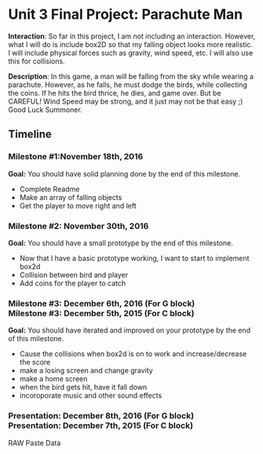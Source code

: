 <h1>Unit 3 Final Project: Parachute Man </h1>
 
<strong>Interaction</strong>: So far in this project, I am not including an interaction. However, what I will do is include box2D so that my falling object looks more realistic. I will include physical forces such as gravity, wind speed, etc. I will also use this for collisions. 
 
<strong>Description</strong>: In this game, a man will be falling from the sky while wearing a parachute. However, as he falls, he must dodge the birds, while collecting the coins. If he hits the bird thrice, he dies, and game over. But be CAREFUL! Wind Speed may be strong, and it just may not be that easy ;) Good Luck Summoner.  
 
<h2>Timeline</h2>
 
<div>
  <h3>Milestone #1:November 18th, 2016 </h3>
  <strong>Goal:</strong> You should have solid planning done by the end of this milestone.
  <ul>
    <li>Complete Readme</li>
    <li>Make an array of falling objects</li>
    <li>Get the player to move right and left </li>
  </ul>
</div>
 
<p>
  <h3>Milestone #2: November 30th, 2016 </h3>
  <strong>Goal:</strong> You should have a small prototype by the end of this milestone.
  <ul>
    <li>Now that I have a basic prototype working, I want to start to implement box2d</li>
    <li>Collision between bird and player</li>
    <li>Add coins for the player to catch</li>
  </ul>
</p>
 
<div>
  <h3>Milestone #3: December 6th, 2016 (For G block)</br>
  Milestone #3: December 5th, 2015 (For C block) </h3>
  <strong>Goal:</strong> You should have iterated and improved on your prototype by the end of this milestone.
  <ul>
    <li>Cause the collisions when box2d is on to work and increase/decrease the score</li>
    <li>make a losing screen and change gravity</li>
    <li>make a home screen</li>
    <li>when the bird gets hit, have it fall down</li>
    <li>incoroporate music and other sound effects</li>
  </ul>
</div>
 
<div>
  <h3><strong>Presentation:</strong> December 8th, 2016 (For G block)</br>
  <strong>Presentation:</strong> December 7th, 2015 (For C block) </h3>
</div>
RAW Paste Data
